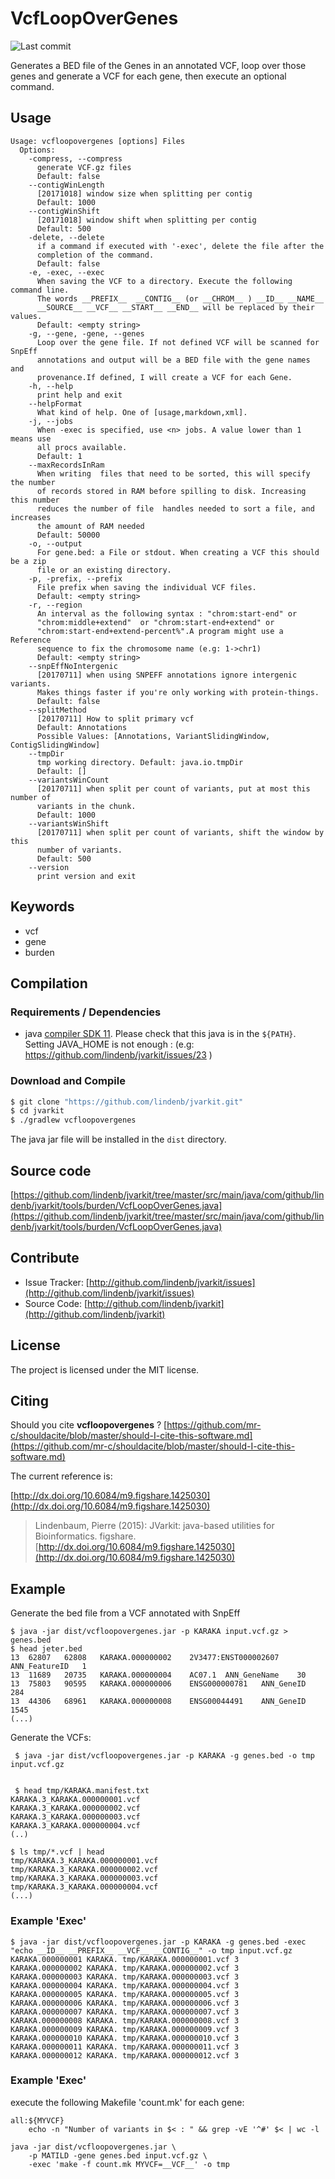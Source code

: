 # VcfLoopOverGenes

![Last commit](https://img.shields.io/github/last-commit/lindenb/jvarkit.png)

Generates a BED file of the Genes in an annotated VCF, loop over those genes and generate a VCF for each gene, then execute an optional command.


## Usage

```
Usage: vcfloopovergenes [options] Files
  Options:
    -compress, --compress
      generate VCF.gz files
      Default: false
    --contigWinLength
      [20171018] window size when splitting per contig
      Default: 1000
    --contigWinShift
      [20171018] window shift when splitting per contig
      Default: 500
    -delete, --delete
      if a command if executed with '-exec', delete the file after the 
      completion of the command.
      Default: false
    -e, -exec, --exec
      When saving the VCF to a directory. Execute the following command line. 
      The words __PREFIX__  __CONTIG__ (or __CHROM__ ) __ID__ __NAME__ 
      __SOURCE__ __VCF__ __START__ __END__ will be replaced by their values.
      Default: <empty string>
    -g, --gene, -gene, --genes
      Loop over the gene file. If not defined VCF will be scanned for SnpEff 
      annotations and output will be a BED file with the gene names and 
      provenance.If defined, I will create a VCF for each Gene.
    -h, --help
      print help and exit
    --helpFormat
      What kind of help. One of [usage,markdown,xml].
    -j, --jobs
      When -exec is specified, use <n> jobs. A value lower than 1 means use 
      all procs available.
      Default: 1
    --maxRecordsInRam
      When writing  files that need to be sorted, this will specify the number 
      of records stored in RAM before spilling to disk. Increasing this number 
      reduces the number of file  handles needed to sort a file, and increases 
      the amount of RAM needed
      Default: 50000
    -o, --output
      For gene.bed: a File or stdout. When creating a VCF this should be a zip 
      file or an existing directory.
    -p, -prefix, --prefix
      File prefix when saving the individual VCF files.
      Default: <empty string>
    -r, --region
      An interval as the following syntax : "chrom:start-end" or 
      "chrom:middle+extend"  or "chrom:start-end+extend" or 
      "chrom:start-end+extend-percent%".A program might use a Reference 
      sequence to fix the chromosome name (e.g: 1->chr1)
      Default: <empty string>
    --snpEffNoIntergenic
      [20170711] when using SNPEFF annotations ignore intergenic variants. 
      Makes things faster if you're only working with protein-things.
      Default: false
    --splitMethod
      [20170711] How to split primary vcf
      Default: Annotations
      Possible Values: [Annotations, VariantSlidingWindow, ContigSlidingWindow]
    --tmpDir
      tmp working directory. Default: java.io.tmpDir
      Default: []
    --variantsWinCount
      [20170711] when split per count of variants, put at most this number of 
      variants in the chunk.
      Default: 1000
    --variantsWinShift
      [20170711] when split per count of variants, shift the window by this 
      number of variants.
      Default: 500
    --version
      print version and exit

```


## Keywords

 * vcf
 * gene
 * burden


## Compilation

### Requirements / Dependencies

* java [compiler SDK 11](https://jdk.java.net/11/). Please check that this java is in the `${PATH}`. Setting JAVA_HOME is not enough : (e.g: https://github.com/lindenb/jvarkit/issues/23 )


### Download and Compile

```bash
$ git clone "https://github.com/lindenb/jvarkit.git"
$ cd jvarkit
$ ./gradlew vcfloopovergenes
```

The java jar file will be installed in the `dist` directory.

## Source code 

[https://github.com/lindenb/jvarkit/tree/master/src/main/java/com/github/lindenb/jvarkit/tools/burden/VcfLoopOverGenes.java](https://github.com/lindenb/jvarkit/tree/master/src/main/java/com/github/lindenb/jvarkit/tools/burden/VcfLoopOverGenes.java)


## Contribute

- Issue Tracker: [http://github.com/lindenb/jvarkit/issues](http://github.com/lindenb/jvarkit/issues)
- Source Code: [http://github.com/lindenb/jvarkit](http://github.com/lindenb/jvarkit)

## License

The project is licensed under the MIT license.

## Citing

Should you cite **vcfloopovergenes** ? [https://github.com/mr-c/shouldacite/blob/master/should-I-cite-this-software.md](https://github.com/mr-c/shouldacite/blob/master/should-I-cite-this-software.md)

The current reference is:

[http://dx.doi.org/10.6084/m9.figshare.1425030](http://dx.doi.org/10.6084/m9.figshare.1425030)

> Lindenbaum, Pierre (2015): JVarkit: java-based utilities for Bioinformatics. figshare.
> [http://dx.doi.org/10.6084/m9.figshare.1425030](http://dx.doi.org/10.6084/m9.figshare.1425030)


## Example

Generate the bed file from a VCF annotated with SnpEff

```
$ java -jar dist/vcfloopovergenes.jar -p KARAKA input.vcf.gz > genes.bed 
$ head jeter.bed
13	62807	62808	KARAKA.000000002	2V3477:ENST000002607	ANN_FeatureID	1
13	11689	20735	KARAKA.000000004	AC07.1	ANN_GeneName	30
13	75803	90595	KARAKA.000000006	ENSG000000781	ANN_GeneID	284
13	44306	68961	KARAKA.000000008	ENSG00044491	ANN_GeneID	1545
(...)
```

Generate the VCFs:


```
 $ java -jar dist/vcfloopovergenes.jar -p KARAKA -g genes.bed -o tmp input.vcf.gz
 

 $ head tmp/KARAKA.manifest.txt 
KARAKA.3_KARAKA.000000001.vcf
KARAKA.3_KARAKA.000000002.vcf
KARAKA.3_KARAKA.000000003.vcf
KARAKA.3_KARAKA.000000004.vcf
(..)
 ```

 ```
$ ls tmp/*.vcf | head
tmp/KARAKA.3_KARAKA.000000001.vcf
tmp/KARAKA.3_KARAKA.000000002.vcf
tmp/KARAKA.3_KARAKA.000000003.vcf
tmp/KARAKA.3_KARAKA.000000004.vcf
(...)
```

### Example 'Exec'

```
$ java -jar dist/vcfloopovergenes.jar -p KARAKA -g genes.bed -exec "echo __ID__ __PREFIX__ __VCF__ __CONTIG__" -o tmp input.vcf.gz 
KARAKA.000000001 KARAKA. tmp/KARAKA.000000001.vcf 3
KARAKA.000000002 KARAKA. tmp/KARAKA.000000002.vcf 3
KARAKA.000000003 KARAKA. tmp/KARAKA.000000003.vcf 3
KARAKA.000000004 KARAKA. tmp/KARAKA.000000004.vcf 3
KARAKA.000000005 KARAKA. tmp/KARAKA.000000005.vcf 3
KARAKA.000000006 KARAKA. tmp/KARAKA.000000006.vcf 3
KARAKA.000000007 KARAKA. tmp/KARAKA.000000007.vcf 3
KARAKA.000000008 KARAKA. tmp/KARAKA.000000008.vcf 3
KARAKA.000000009 KARAKA. tmp/KARAKA.000000009.vcf 3
KARAKA.000000010 KARAKA. tmp/KARAKA.000000010.vcf 3
KARAKA.000000011 KARAKA. tmp/KARAKA.000000011.vcf 3
KARAKA.000000012 KARAKA. tmp/KARAKA.000000012.vcf 3
```


### Example 'Exec'

execute the following Makefile 'count.mk' for each gene:

```make
all:${MYVCF}
	echo -n "Number of variants in $< : " && grep -vE '^#' $< | wc -l	
```

```
java -jar dist/vcfloopovergenes.jar \
	-p MATILD -gene genes.bed input.vcf.gz \
	-exec 'make -f count.mk MYVCF=__VCF__' -o tmp
```



